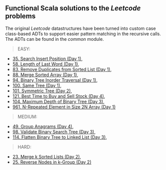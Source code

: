 ## Functional Scala solutions to the *Leetcode* problems

The original *Leetcode* datastructures have been turned into custom case class-based ADTs to support easier pattern matching in the recursive calls. The ADTs can be found in the *common* module.

> EASY:
- [35. Search Insert Position (Day 1)](https://leetcode.com/problems/search-insert-position/),
- [58. Length of Last Word (Day 1)](https://leetcode.com/problems/length-of-last-word/),
- [83. Remove Duplicates from Sorted List (Day 1)](https://leetcode.com/problems/remove-duplicates-from-sorted-list/),
- [88. Merge Sorted Array (Day 1)](https://leetcode.com/problems/merge-sorted-array/),
- [94. Binary Tree Inorder Traversal (Day 1)](https://leetcode.com/problems/binary-tree-inorder-traversal/),
- [100. Same Tree (Day 1)](https://leetcode.com/problems/same-tree/),
- [101. Symmetric Tree (Day 2)](https://leetcode.com/problems/symmetric-tree/),
- [121. Best Time to Buy and Sell Stock (Day 4)](https://leetcode.com/problems/best-time-to-buy-and-sell-stock/),
- [104. Maximum Depth of Binary Tree (Day 3)](https://leetcode.com/problems/maximum-depth-of-binary-tree/),
- [961. N-Repeated Element in Size 2N Array (Day 1)](https://leetcode.com/problems/n-repeated-element-in-size-2n-array/)

> MEDIUM:
- [49. Group Anagrams (Day 4)](https://leetcode.com/problems/group-anagrams/),
- [98. Validate Binary Search Tree (Day 3)](https://leetcode.com/problems/validate-binary-search-tree/),
- [114. Flatten Binary Tree to Linked List (Day 3)](https://leetcode.com/problems/flatten-binary-tree-to-linked-list/),

> HARD:
- [23. Merge k Sorted Lists (Day 2)](https://leetcode.com/problems/merge-k-sorted-lists/),
- [25. Reverse Nodes in k-Group (Day 2)](https://leetcode.com/problems/reverse-nodes-in-k-group/)
